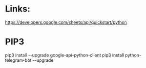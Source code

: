 # Links: #

https://developers.google.com/sheets/api/quickstart/python


# PIP3 #

pip3 install --upgrade google-api-python-client
pip3 install python-telegram-bot --upgrade